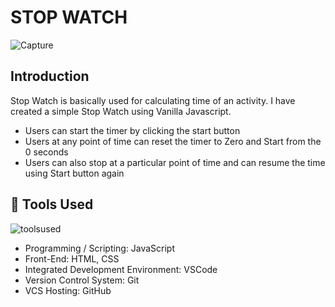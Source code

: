 
# STOP WATCH
![Capture](https://github.com/MohammadVazeerAliKhan/Codesocialapp/assets/119596941/0e7ceceb-c0cc-4490-97d0-b782cb0d85c1)
## Introduction
Stop Watch is basically used for calculating time of an activity. I have created a simple Stop Watch using Vanilla Javascript.
* Users can start the timer by clicking the start button
* Users at any point of time can reset the timer to Zero and Start from the 0 seconds
* Users can also stop at a particular point of time and can resume the time using Start button again

## 🔨 Tools Used
![toolsused](https://github.com/MohammadVazeerAliKhan/Codesocialapp/assets/119596941/1d58de5d-7c86-469f-b6ff-014e72c55938)


* Programming / Scripting: JavaScript
* Front-End: HTML, CSS
* Integrated Development Environment: VSCode
* Version Control System: Git
* VCS Hosting: GitHub
